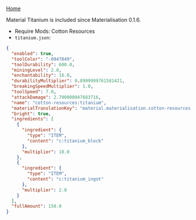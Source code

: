 [Home](https://shedaniel.me/MaterialisationData/)

Material Titanium is included since Materialisation 0.1.6.
- Require Mods: Cotton Resources
- `titanium.json`:
```json
{
  "enabled": true,
  "toolColor": "-8947849",
  "toolDurability": 600.0,
  "miningLevel": 2.0,
  "enchantability": 16.0,
  "durabilityMultiplier": 0.8999999761581421,
  "breakingSpeedMultiplier": 1.0,
  "toolSpeed": 7.0,
  "attackDamage": 2.700000047683716,
  "name": "cotton-resources:titanium",
  "materialTranslationKey": "material.materialisation.cotton-resources.titanium",
  "bright": true,
  "ingredients": [
    {
      "ingredient": {
        "type": "ITEM",
        "content": "c:titanium_block"
      },
      "multiplier": 18.0
    },
    {
      "ingredient": {
        "type": "ITEM",
        "content": "c:titanium_ingot"
      },
      "multiplier": 2.0
    }
  ],
  "fullAmount": 150.0
}
```
